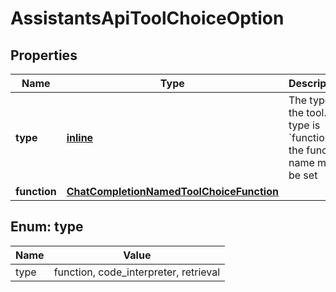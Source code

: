 
# AssistantsApiToolChoiceOption

## Properties
Name | Type | Description | Notes
------------ | ------------- | ------------- | -------------
**type** | [**inline**](#Type) | The type of the tool. If type is &#x60;function&#x60;, the function name must be set | 
**function** | [**ChatCompletionNamedToolChoiceFunction**](ChatCompletionNamedToolChoiceFunction.md) |  |  [optional]


<a id="Type"></a>
## Enum: type
Name | Value
---- | -----
type | function, code_interpreter, retrieval



